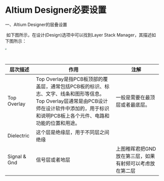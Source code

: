 # Altium Designer必要设置

一、Altium Designer的层叠设置

​		如下图所示，在设计(Design)选项中可以找到Layer Stack Manager，其描述如下图所示：

<img src="E:\技术武器库\技术开发笔记\硬件开发笔记\Altium Designer\Image\PCB_LayerStackSetting.jpg" style="zoom: 33%;" />

​		

| 层次描述     | 作用                                                         | 注解                                                    |
| ------------ | ------------------------------------------------------------ | ------------------------------------------------------- |
| Top Overlay  | Top Overlay是指PCB板顶部的覆盖层，通常包括PCB板的标识、标志、文字、线条和图形等信息。<br/>Top Overlay层通常是由PCB设计师在设计软件中添加的，用于标识和说明PCB板上各个元件、电路和功能的位置和用途。 | 一般是需要在最顶层或者最底层。                          |
| Dielectric   | 这个层是绝缘层，用于不同层之间绝缘                           |                                                         |
| Signal & Gnd | 信号层或者地层                                               | 上图稚晖君把GND放在第三层，如果有射频可以考虑放在第二层 |

